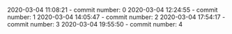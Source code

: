 2020-03-04 11:08:21 - commit number: 0
2020-03-04 12:24:55 - commit number: 1
2020-03-04 14:05:47 - commit number: 2
2020-03-04 17:54:17 - commit number: 3
2020-03-04 19:55:50 - commit number: 4
